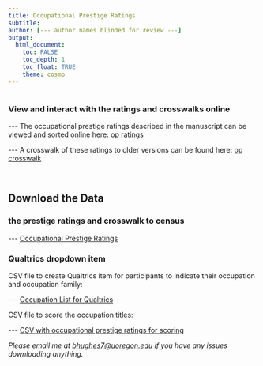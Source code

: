 ```yaml
---
title: Occupational Prestige Ratings
subtitle: 
author: [--- author names blinded for review ---]
output: 
  html_document:
    toc: FALSE
    toc_depth: 1
    toc_float: TRUE
    theme: cosmo
---
```


```{r load_packages, message=FALSE, warning=FALSE, include=FALSE} 

```

### View and interact with the ratings and crosswalks online

--- The occupational prestige ratings described in the manuscript can be viewed and sorted online here:
[op ratings](https://occupational-prestige.github.io/opratings/opratings.html)

--- A crosswalk of these ratings to older versions can be found here:
[op crosswalk](https://occupational-prestige.github.io/opratings/opcrosswalk.html)

<br>

## Download the Data 

### the prestige ratings and crosswalk to census

--- [Occupational Prestige Ratings](https://osf.io/download/whjce/?view_only=87691c74b7fa411682ff488ba0e61558)

### Qualtrics dropdown item
CSV file to create Qualtrics item for participants to indicate their occupation and occupation family:

--- [Occupation List for Qualtrics](https://osf.io/download/uqmpn/?view_only=87691c74b7fa411682ff488ba0e61558)

CSV file to score the occupation titles:

--- [CSV with occupational prestige ratings for scoring](https://osf.io/download/2xyag/?view_only=87691c74b7fa411682ff488ba0e61558)


*Please email me at bhughes7@uoregon.edu if you have any issues downloading anything.*

